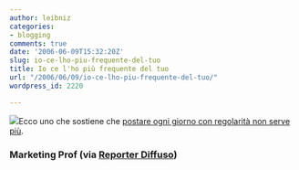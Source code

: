 ```yaml
---
author: leibniz
categories:
- blogging
comments: true
date: '2006-06-09T15:32:20Z'
slug: io-ce-lho-piu-frequente-del-tuo
title: Io ce l'ho più frequente del tuo
url: "/2006/06/09/io-ce-lho-piu-frequente-del-tuo/"
wordpress_id: 2220

---
```

![](https://www.ribabookshops.com/img/post.gif)Ecco uno che sostiene che [postare ogni giorno con regolarità non serve più](https://blog.marketingprofs.com/2006/06/w_why_blog_post_frequency_does.html).


### Marketing Prof (via [Reporter Diffuso](https://skytg24.blogs.com/sky_tg24_pianeta_internet/))
